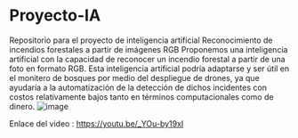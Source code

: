 # Proyecto-IA
Repositorio para el proyecto de inteligencia artificial Reconocimiento de incendios forestales a partir de imágenes RGB
Proponemos una inteligencia artificial con la capacidad de reconocer un incendio forestal a partir de una foto en formato RGB. Esta inteligencia artificial podría adaptarse y ser útil en el monitero de bosques por medio del despliegue de drones, ya que ayudaría a la automatización de la detección de dichos incidentes con costos relativamente bajos tanto en términos computacionales como de dinero.
![image](https://user-images.githubusercontent.com/82167482/189787362-187b57c8-fb61-41a1-bec8-27f7dac8cc11.png)


Enlace del video : https://youtu.be/_YOu-by19xI
